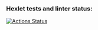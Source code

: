 ### Hexlet tests and linter status:
[![Actions Status](https://github.com/Katharsi/frontend-project-lvl1/workflows/hexlet-check/badge.svg)](https://github.com/Katharsi/frontend-project-lvl1/actions)